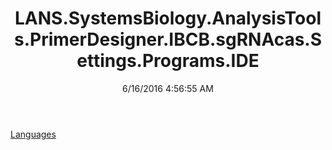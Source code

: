 ﻿---
title: LANS.SystemsBiology.AnalysisTools.PrimerDesigner.IBCB.sgRNAcas.Settings.Programs.IDE
date: 6/16/2016 4:56:55 AM
---

[Languages](T-LANS.SystemsBiology.AnalysisTools.PrimerDesigner.IBCB.sgRNAcas.Settings.Programs.IDE.Languages.html)
